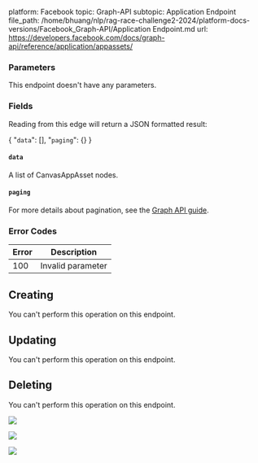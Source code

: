 platform: Facebook
topic: Graph-API
subtopic: Application Endpoint
file_path: /home/bhuang/nlp/rag-race-challenge2-2024/platform-docs-versions/Facebook_Graph-API/Application Endpoint.md
url: https://developers.facebook.com/docs/graph-api/reference/application/appassets/

### Parameters

This endpoint doesn't have any parameters.

### Fields

Reading from this edge will return a JSON formatted result:

{
    "`data`": \[\],
    "`paging`": {}
}

#### `data`

A list of CanvasAppAsset nodes.

#### `paging`

For more details about pagination, see the [Graph API guide](https://developers.facebook.com/docs/graph-api/using-graph-api/#paging).

### Error Codes

| Error | Description |
| --- | --- |
| 100 | Invalid parameter |

## Creating

You can't perform this operation on this endpoint.

## Updating

You can't perform this operation on this endpoint.

## Deleting

You can't perform this operation on this endpoint.

![](https://www.facebook.com/tr?id=675141479195042&ev=PageView&noscript=1)

![](https://www.facebook.com/tr?id=574561515946252&ev=PageView&noscript=1)

![](https://www.facebook.com/tr?id=1754628768090156&ev=PageView&noscript=1)